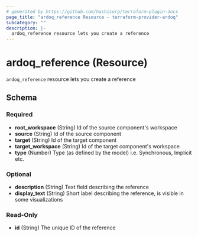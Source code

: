 ```yaml
---
# generated by https://github.com/hashicorp/terraform-plugin-docs
page_title: "ardoq_reference Resource - terraform-provider-ardoq"
subcategory: ""
description: |-
  ardoq_reference resource lets you create a reference
---
```


# ardoq_reference (Resource)

`ardoq_reference` resource lets you create a reference



<!-- schema generated by tfplugindocs -->
## Schema

### Required

- **root_workspace** (String) Id of the source component's workspace
- **source** (String) Id of the source component
- **target** (String) Id of the target component
- **target_workspace** (String) Id of the target component's workspace
- **type** (Number) Type (as defined by the model) i.e. Synchronous, Implicit etc.

### Optional

- **description** (String) Text field describing the reference
- **display_text** (String) Short label describing the reference, is visible in some visualizations

### Read-Only

- **id** (String) The unique ID of the reference


